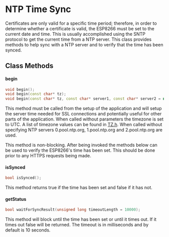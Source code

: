 # NTP Time Sync
Certificates are only valid for a specific time period; therefore, in order to determine whether a certificate is valid, the ESP8266 must be set to the current date and time. This is usually accomplished using the SNTP protocol to get the current time from a NTP server. This class provides methods to help sync with a NTP server and to verify that the time has been synced.

## Class Methods

#### begin

```c++
void begin();
void begin(const char* tz);
void begin(const char* tz, const char* server1, const char* server2 = nullptr, const char* server3 = nullptr);
```
This method must be called from the setup of the application and will setup the server time needed for SSL connections and potentially useful for other parts of the application. When called without parameters the timezone is set to UTC. A list of timezone values can be found in [TZ.h](https://raw.githubusercontent.com/esp8266/Arduino/master/cores/esp8266/TZ.h). When called without specifying NTP servers 0.pool.ntp.org, 1.pool.ntp.org and 2.pool.ntp.org are used.

This method is non-blocking. After being invoked the methods below can be used to verify the ESP8266's time has been set. This should be done prior to any HTTPS requests being made.


#### isSynced

```c++
bool isSynced();
```
This method returns true if the time has been set and false if it has not.

#### getStatus 

```c++
bool waitForSyncResult(unsigned long timeoutLength = 10000);
```
This method will block until the time has been set or until it times out. If it times out false will be returned. The timeout is in milliseconds and by default is 10 seconds.
